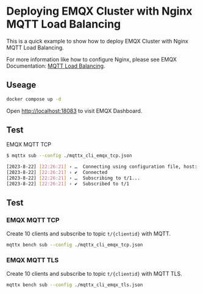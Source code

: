 # Deploying EMQX Cluster with Nginx MQTT Load Balancing

This is a quick example to show how to deploy EMQX Cluster with Nginx MQTT Load Balancing.

For more information like how to configure Nginx, please see EMQX Documentation: [MQTT Load Balancing](https://docs.emqx.com/en/enterprise/v5.1/deploy/cluster/lb-nginx.html).

## Useage

```bash
docker compose up -d
```

Open <http://localhost:18083> to visit EMQX Dashboard.

## Test

EMQX MQTT TCP

```bash
$ mqttx sub --config ./mqttx_cli_emqx_tcp.json

[2023-8-22] [22:26:21] › …  Connecting using configuration file, host: localhost, port: 1883, topic: t/1
[2023-8-22] [22:26:21] › ✔  Connected
[2023-8-22] [22:26:21] › …  Subscribing to t/1...
[2023-8-22] [22:26:21] › ✔  Subscribed to t/1
```

## Test

### EMQX MQTT TCP

Create 10 clients and subscribe to topic `t/{clientid}` with MQTT.

```bash
mqttx bench sub --config ./mqttx_cli_emqx_tcp.json
```

### EMQX MQTT TLS

Create 10 clients and subscribe to topic `t/{clientid}` with MQTT TLS.

```bash
mqttx bench sub --config ./mqttx_cli_emqx_tls.json
```
